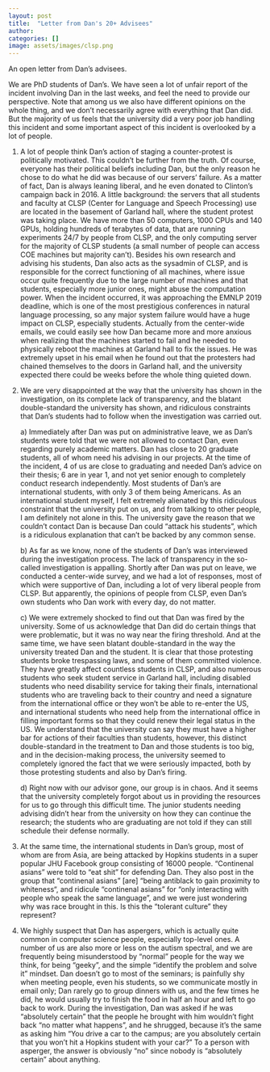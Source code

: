 ```yaml
---
layout: post
title:  "Letter from Dan's 20+ Advisees"
author: 
categories: []
image: assets/images/clsp.png
---
```

An open letter from Dan’s advisees.


We are PhD students of Dan’s. We have seen a lot of unfair report of the incident involving Dan in the last weeks, and feel the need to provide our perspective. Note that among us we also have different opinions on the whole thing, and we don’t necessarily agree with everything that Dan did. But the majority of us feels that the university did a very poor job handling this incident and some important aspect of this incident is overlooked by a lot of people.

1. A lot of people think Dan’s action of staging a counter-protest is politically motivated. This couldn’t be further from the truth. Of course, everyone has their political beliefs including Dan, but the only reason he chose to do what he did was because of our servers’ failure. As a matter of fact, Dan is always leaning liberal, and he even donated to Clinton’s campaign back in 2016. A little background: the servers that all students and faculty at CLSP (Center for Language and Speech Processing) use are located in the basement of Garland hall, where the student protest was taking place. We have more than 50 computers, 1000 CPUs and 140 GPUs, holding hundreds of terabytes of data, that are running experiments 24/7 by people from CLSP, and the only computing server for the majority of CLSP students (a small number of people can access COE machines but majority can’t). Besides his own research and advising his students, Dan also acts as the sysadmin of CLSP, and is responsible for the correct functioning of all machines, where issue occur quite frequently due to the large number of machines and that students, especially more junior ones, might abuse the computation power. When the incident occurred, it was approaching the EMNLP 2019 deadline, which is one of the most prestigious conferences in natural language processing, so any major system failure would have a huge impact on CLSP, especially students. Actually from the center-wide emails, we could easily see how Dan became more and more anxious when realizing that the machines started to fail and he needed to physically reboot the machines at Garland hall to fix the issues. He was extremely upset in his email when he found out that the protesters had chained themselves to the doors in Garland hall, and the university expected there could be weeks before the whole thing quieted down. 

2. We are very disappointed at the way that the university has shown in the investigation, on its complete lack of transparency, and the blatant double-standard the university has shown, and ridiculous constraints that Dan’s students had to follow when the investigation was carried out. 

    a) Immediately after Dan was put on administrative leave, we as Dan’s students were told that we were not allowed to contact Dan, even regarding purely academic matters. Dan has close to 20 graduate students, all of whom need his advising in our projects. At the time of the incident, 4 of us are close to graduating and needed Dan’s advice on their thesis; 6 are in year 1, and not yet senior enough to completely conduct research independently. Most students of Dan’s are international students, with only 3 of them being Americans. As an international student myself, I felt extremely alienated by this ridiculous constraint that the university put on us, and from talking to other people, I am definitely not alone in this. The university gave the reason that we couldn’t contact Dan is because Dan could “attack his students”, which is a ridiculous explanation that can’t be backed by any common sense. 

    b) As far as we know, none of the students of Dan’s was interviewed during the investigation process. The lack of transparency in the so-called investigation is appalling. Shortly after Dan was put on leave, we conducted a center-wide survey, and we had a lot of responses, most of which were supportive of Dan, including a lot of very liberal people from CLSP. But apparently, the opinions of people from CLSP, even Dan’s own students who Dan work with every day, do not matter. 
    
    c) We were extremely shocked to find out that Dan was fired by the university. Some of us acknowledge that Dan did do certain things that were problematic, but it was no way near the firing threshold. And at the same time, we have seen blatant double-standard in the way the university treated Dan and the student. It is clear that those protesting students broke trespassing laws, and some of them committed violence. They have greatly affect countless students in CLSP, and also numerous students who seek student service in Garland hall, including disabled students who need disability service for taking their finals, international students who are traveling back to their country and need a signature from the international office or they won’t be able to re-enter the US, and international students who need help from the international office in filling important forms so that they could renew their legal status in the US. We understand that the university can say they must have a higher bar for actions of their faculties than students, however, this distinct double-standard in the treatment to Dan and those students is too big, and in the decision-making process, the university seemed to completely ignored the fact that we were seriously impacted, both by those protesting students and also by Dan’s firing.

    d) Right now with our advisor gone, our group is in chaos. And it seems that the university completely forgot about us in providing the resources for us to go through this difficult time. The junior students needing advising didn’t hear from the university on how they can continue the research; the students who are graduating are not told if they can still schedule their defense normally. 

3. At the same time, the international students in Dan’s group, most of whom are from Asia, are being attacked by Hopkins students in a super popular JHU Facebook group consisting of 16000 people. “Continenal asians” were told to “eat shit” for defending Dan. They also post in the group that “continenal asians” [are] “being antiblack to gain proximity to whiteness“, and ridicule “continenal asians” for “only interacting with people who speak the same language”, and we were just wondering why was race brought in this. Is this the “tolerant culture” they represent?

4. We highly suspect that Dan has aspergers, which is actually quite common in computer science people, especially top-level ones. A number of us are also more or less on the autism spectral, and we are frequently being misunderstood by “normal” people for the way we think, for being “geeky”, and the simple “identify the problem and solve it” mindset. Dan doesn’t go to most of the seminars; is painfully shy when meeting people, even his students, so we communicate mostly in email only; Dan rarely go to group dinners with us, and the few times he did, he would usually try to finish the food in half an hour and left to go back to work. During the investigation, Dan was asked if he was “absolutely certain” that the people he brought with him wouldn’t fight back “no matter what happens”, and he shrugged, because it’s the same as asking him “You drive a car to the campus; are you absolutely certain that you won’t hit a Hopkins student with your car?” To a person with asperger, the answer is obviously “no” since nobody is “absolutely certain” about anything. 


